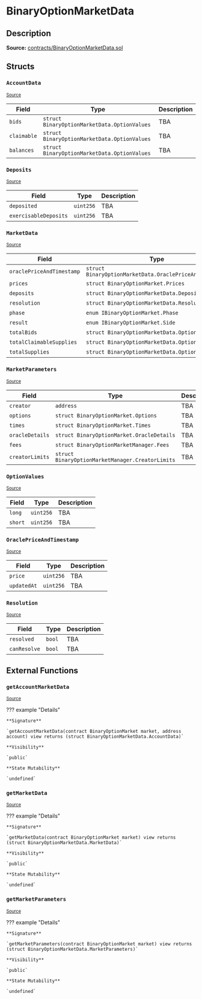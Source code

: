 # BinaryOptionMarketData

## Description

**Source:** [contracts/BinaryOptionMarketData.sol](https://github.com/Synthetixio/synthetix/tree/v2.45.0-alpha/contracts/BinaryOptionMarketData.sol)

## Structs

### `AccountData`

<sub>[Source](https://github.com/Synthetixio/synthetix/tree/v2.45.0-alpha/contracts/BinaryOptionMarketData.sol#L53)</sub>

| Field       | Type                                         | Description |
| ----------- | -------------------------------------------- | ----------- |
| `bids`      | `struct BinaryOptionMarketData.OptionValues` | TBA         |
| `claimable` | `struct BinaryOptionMarketData.OptionValues` | TBA         |
| `balances`  | `struct BinaryOptionMarketData.OptionValues` | TBA         |

### `Deposits`

<sub>[Source](https://github.com/Synthetixio/synthetix/tree/v2.45.0-alpha/contracts/BinaryOptionMarketData.sol#L16)</sub>

| Field                 | Type      | Description |
| --------------------- | --------- | ----------- |
| `deposited`           | `uint256` | TBA         |
| `exercisableDeposits` | `uint256` | TBA         |

### `MarketData`

<sub>[Source](https://github.com/Synthetixio/synthetix/tree/v2.45.0-alpha/contracts/BinaryOptionMarketData.sol#L41)</sub>

| Field                     | Type                                                    | Description |
| ------------------------- | ------------------------------------------------------- | ----------- |
| `oraclePriceAndTimestamp` | `struct BinaryOptionMarketData.OraclePriceAndTimestamp` | TBA         |
| `prices`                  | `struct BinaryOptionMarket.Prices`                      | TBA         |
| `deposits`                | `struct BinaryOptionMarketData.Deposits`                | TBA         |
| `resolution`              | `struct BinaryOptionMarketData.Resolution`              | TBA         |
| `phase`                   | `enum IBinaryOptionMarket.Phase`                        | TBA         |
| `result`                  | `enum IBinaryOptionMarket.Side`                         | TBA         |
| `totalBids`               | `struct BinaryOptionMarketData.OptionValues`            | TBA         |
| `totalClaimableSupplies`  | `struct BinaryOptionMarketData.OptionValues`            | TBA         |
| `totalSupplies`           | `struct BinaryOptionMarketData.OptionValues`            | TBA         |

### `MarketParameters`

<sub>[Source](https://github.com/Synthetixio/synthetix/tree/v2.45.0-alpha/contracts/BinaryOptionMarketData.sol#L32)</sub>

| Field           | Type                                             | Description |
| --------------- | ------------------------------------------------ | ----------- |
| `creator`       | `address`                                        | TBA         |
| `options`       | `struct BinaryOptionMarket.Options`              | TBA         |
| `times`         | `struct BinaryOptionMarket.Times`                | TBA         |
| `oracleDetails` | `struct BinaryOptionMarket.OracleDetails`        | TBA         |
| `fees`          | `struct BinaryOptionMarketManager.Fees`          | TBA         |
| `creatorLimits` | `struct BinaryOptionMarketManager.CreatorLimits` | TBA         |

### `OptionValues`

<sub>[Source](https://github.com/Synthetixio/synthetix/tree/v2.45.0-alpha/contracts/BinaryOptionMarketData.sol#L11)</sub>

| Field   | Type      | Description |
| ------- | --------- | ----------- |
| `long`  | `uint256` | TBA         |
| `short` | `uint256` | TBA         |

### `OraclePriceAndTimestamp`

<sub>[Source](https://github.com/Synthetixio/synthetix/tree/v2.45.0-alpha/contracts/BinaryOptionMarketData.sol#L26)</sub>

| Field       | Type      | Description |
| ----------- | --------- | ----------- |
| `price`     | `uint256` | TBA         |
| `updatedAt` | `uint256` | TBA         |

### `Resolution`

<sub>[Source](https://github.com/Synthetixio/synthetix/tree/v2.45.0-alpha/contracts/BinaryOptionMarketData.sol#L21)</sub>

| Field        | Type   | Description |
| ------------ | ------ | ----------- |
| `resolved`   | `bool` | TBA         |
| `canResolve` | `bool` | TBA         |

## External Functions

### `getAccountMarketData`

<sub>[Source](https://github.com/Synthetixio/synthetix/tree/v2.45.0-alpha/contracts/BinaryOptionMarketData.sol#L102)</sub>

??? example "Details"

    **Signature**

    `getAccountMarketData(contract BinaryOptionMarket market, address account) view returns (struct BinaryOptionMarketData.AccountData)`

    **Visibility**

    `public`

    **State Mutability**

    `undefined`

### `getMarketData`

<sub>[Source](https://github.com/Synthetixio/synthetix/tree/v2.45.0-alpha/contracts/BinaryOptionMarketData.sol#L81)</sub>

??? example "Details"

    **Signature**

    `getMarketData(contract BinaryOptionMarket market) view returns (struct BinaryOptionMarketData.MarketData)`

    **Visibility**

    `public`

    **State Mutability**

    `undefined`

### `getMarketParameters`

<sub>[Source](https://github.com/Synthetixio/synthetix/tree/v2.45.0-alpha/contracts/BinaryOptionMarketData.sol#L59)</sub>

??? example "Details"

    **Signature**

    `getMarketParameters(contract BinaryOptionMarket market) view returns (struct BinaryOptionMarketData.MarketParameters)`

    **Visibility**

    `public`

    **State Mutability**

    `undefined`
